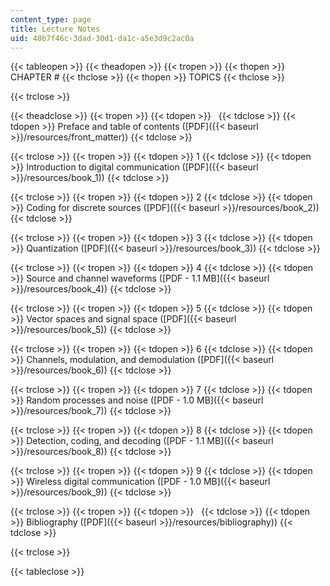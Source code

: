 ```yaml
---
content_type: page
title: Lecture Notes
uid: 40b7f46c-3dad-30d1-da1c-a5e3d9c2ac0a
---
```


{{< tableopen >}}
{{< theadopen >}}
{{< tropen >}}
{{< thopen >}}
CHAPTER #
{{< thclose >}}
{{< thopen >}}
TOPICS
{{< thclose >}}

{{< trclose >}}

{{< theadclose >}}
{{< tropen >}}
{{< tdopen >}}
 
{{< tdclose >}}
{{< tdopen >}}
Preface and table of contents ([PDF]({{< baseurl >}}/resources/front_matter))
{{< tdclose >}}

{{< trclose >}}
{{< tropen >}}
{{< tdopen >}}
1
{{< tdclose >}}
{{< tdopen >}}
Introduction to digital communication ([PDF]({{< baseurl >}}/resources/book_1))
{{< tdclose >}}

{{< trclose >}}
{{< tropen >}}
{{< tdopen >}}
2
{{< tdclose >}}
{{< tdopen >}}
Coding for discrete sources ([PDF]({{< baseurl >}}/resources/book_2))
{{< tdclose >}}

{{< trclose >}}
{{< tropen >}}
{{< tdopen >}}
3
{{< tdclose >}}
{{< tdopen >}}
Quantization ([PDF]({{< baseurl >}}/resources/book_3))
{{< tdclose >}}

{{< trclose >}}
{{< tropen >}}
{{< tdopen >}}
4
{{< tdclose >}}
{{< tdopen >}}
Source and channel waveforms ([PDF - 1.1 MB]({{< baseurl >}}/resources/book_4))
{{< tdclose >}}

{{< trclose >}}
{{< tropen >}}
{{< tdopen >}}
5
{{< tdclose >}}
{{< tdopen >}}
Vector spaces and signal space ([PDF]({{< baseurl >}}/resources/book_5))
{{< tdclose >}}

{{< trclose >}}
{{< tropen >}}
{{< tdopen >}}
6
{{< tdclose >}}
{{< tdopen >}}
Channels, modulation, and demodulation ([PDF]({{< baseurl >}}/resources/book_6))
{{< tdclose >}}

{{< trclose >}}
{{< tropen >}}
{{< tdopen >}}
7
{{< tdclose >}}
{{< tdopen >}}
Random processes and noise ([PDF - 1.0 MB]({{< baseurl >}}/resources/book_7))
{{< tdclose >}}

{{< trclose >}}
{{< tropen >}}
{{< tdopen >}}
8
{{< tdclose >}}
{{< tdopen >}}
Detection, coding, and decoding ([PDF - 1.1 MB]({{< baseurl >}}/resources/book_8))
{{< tdclose >}}

{{< trclose >}}
{{< tropen >}}
{{< tdopen >}}
9
{{< tdclose >}}
{{< tdopen >}}
Wireless digital communication ([PDF - 1.0 MB]({{< baseurl >}}/resources/book_9))
{{< tdclose >}}

{{< trclose >}}
{{< tropen >}}
{{< tdopen >}}
 
{{< tdclose >}}
{{< tdopen >}}
Bibliography ([PDF]({{< baseurl >}}/resources/bibliography))
{{< tdclose >}}

{{< trclose >}}

{{< tableclose >}}